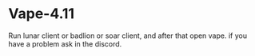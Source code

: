 # Vape-4.11
Run lunar client or badlion or soar client, and after that open vape.
if you have a problem ask in the discord.
